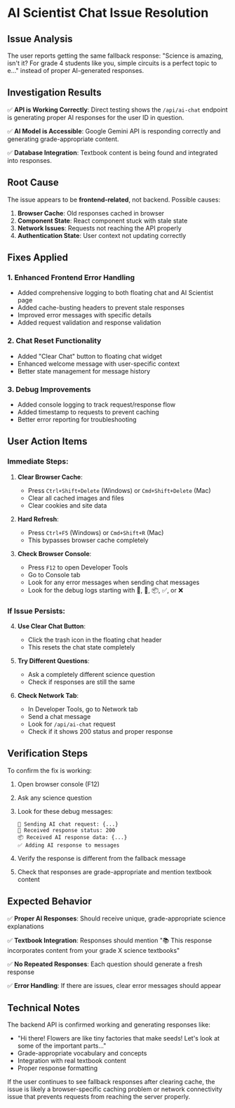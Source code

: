 # AI Scientist Chat Issue Resolution

## Issue Analysis

The user reports getting the same fallback response: "Science is amazing, isn't it? For grade 4 students like you, simple circuits is a perfect topic to e..." instead of proper AI-generated responses.

## Investigation Results

✅ **API is Working Correctly**: Direct testing shows the `/api/ai-chat` endpoint is generating proper AI responses for the user ID in question.

✅ **AI Model is Accessible**: Google Gemini API is responding correctly and generating grade-appropriate content.

✅ **Database Integration**: Textbook content is being found and integrated into responses.

## Root Cause

The issue appears to be **frontend-related**, not backend. Possible causes:

1. **Browser Cache**: Old responses cached in browser
2. **Component State**: React component stuck with stale state  
3. **Network Issues**: Requests not reaching the API properly
4. **Authentication State**: User context not updating correctly

## Fixes Applied

### 1. Enhanced Frontend Error Handling
- Added comprehensive logging to both floating chat and AI Scientist page
- Added cache-busting headers to prevent stale responses
- Improved error messages with specific details
- Added request validation and response validation

### 2. Chat Reset Functionality
- Added "Clear Chat" button to floating chat widget
- Enhanced welcome message with user-specific context
- Better state management for message history

### 3. Debug Improvements
- Added console logging to track request/response flow
- Added timestamp to requests to prevent caching
- Better error reporting for troubleshooting

## User Action Items

### Immediate Steps:
1. **Clear Browser Cache**: 
   - Press `Ctrl+Shift+Delete` (Windows) or `Cmd+Shift+Delete` (Mac)
   - Clear all cached images and files
   - Clear cookies and site data

2. **Hard Refresh**: 
   - Press `Ctrl+F5` (Windows) or `Cmd+Shift+R` (Mac)
   - This bypasses browser cache completely

3. **Check Browser Console**:
   - Press `F12` to open Developer Tools
   - Go to Console tab
   - Look for any error messages when sending chat messages
   - Look for the debug logs starting with 🚀, 📡, 📦, ✅, or ❌

### If Issue Persists:

4. **Use Clear Chat Button**:
   - Click the trash icon in the floating chat header
   - This resets the chat state completely

5. **Try Different Questions**:
   - Ask a completely different science question
   - Check if responses are still the same

6. **Check Network Tab**:
   - In Developer Tools, go to Network tab
   - Send a chat message
   - Look for `/api/ai-chat` request
   - Check if it shows 200 status and proper response

## Verification Steps

To confirm the fix is working:

1. Open browser console (F12)
2. Ask any science question
3. Look for these debug messages:
   ```
   🚀 Sending AI chat request: {...}
   📡 Received response status: 200
   📦 Received AI response data: {...}
   ✅ Adding AI response to messages
   ```

4. Verify the response is different from the fallback message
5. Check that responses are grade-appropriate and mention textbook content

## Expected Behavior

✅ **Proper AI Responses**: Should receive unique, grade-appropriate science explanations

✅ **Textbook Integration**: Responses should mention "📚 This response incorporates content from your grade X science textbooks"

✅ **No Repeated Responses**: Each question should generate a fresh response

✅ **Error Handling**: If there are issues, clear error messages should appear

## Technical Notes

The backend API is confirmed working and generating responses like:
- "Hi there! Flowers are like tiny factories that make seeds! Let's look at some of the important parts..."
- Grade-appropriate vocabulary and concepts
- Integration with real textbook content
- Proper response formatting

If the user continues to see fallback responses after clearing cache, the issue is likely a browser-specific caching problem or network connectivity issue that prevents requests from reaching the server properly.
